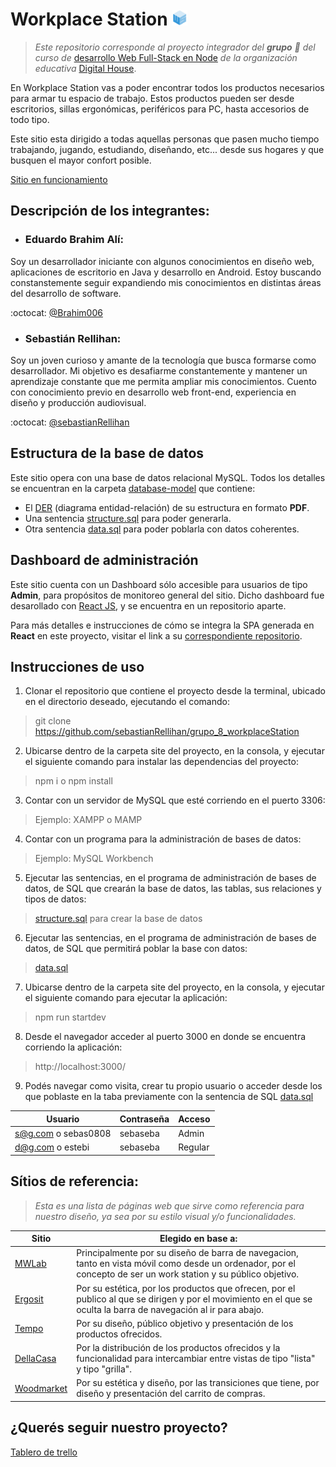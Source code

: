 # Workplace Station  <img src="project\design\logo\isotipo-workplace-station.png" alt="imagotipo workplace station" width="25" /> 

> _Este repositorio corresponde al proyecto integrador del **grupo** :8ball: del curso de_ [desarrollo Web Full-Stack en Node](https://www.digitalhouse.com/ar/curso/programacion-web-full-stack) _de la organización educativa_  [Digital House](https://www.digitalhouse.com/ar).

En Workplace Station vas a poder encontrar todos los productos necesarios para armar tu espacio de trabajo. Estos productos pueden ser desde escritorios, sillas ergonómicas, periféricos para PC, hasta accesorios de todo tipo. 

Este sitio esta dirigido a todas aquellas personas que pasen mucho tiempo trabajando, jugando, estudiando, diseñando, etc... desde sus hogares y que busquen el mayor confort posible. 

[Sitio en funcionamiento](http://workplacestation.dhalumnos.com)

## Descripción de los integrantes:

- ### Eduardo Brahim Alí: 

Soy un desarrollador iniciante con algunos conocimientos en diseño web, aplicaciones de escritorio en Java y desarrollo en Android. Estoy buscando constanstemente seguir expandiendo mis conocimientos en distintas áreas del desarrollo de software.

:octocat: [@Brahim006](https://github.com/Brahim006)

- ### Sebastián Rellihan: 

Soy un joven curioso y amante de la tecnología que busca formarse como desarrollador. Mi objetivo es desafiarme constantemente y mantener un aprendizaje constante que me permita ampliar mis conocimientos. Cuento con conocimiento previo en desarrollo web front-end, experiencia en diseño y producción audiovisual.

:octocat: [@sebastianRellihan](https://github.com/sebastianRellihan)

## Estructura de la base de datos
Este sitio opera con una base de datos relacional MySQL. Todos los detalles se encuentran en la carpeta [database-model](https://github.com/sebastianRellihan/grupo_8_workplaceStation/tree/master/project/database-model) que contiene:
- El [DER](https://github.com/sebastianRellihan/grupo_8_workplaceStation/blob/master/project/database-model/DER_Workplace_Station.pdf) (diagrama entidad-relación) de su estructura en formato **PDF**.
- Una sentencia [structure.sql](https://github.com/sebastianRellihan/grupo_8_workplaceStation/blob/master/project/database-model/structure.sql) para poder generarla.
- Otra sentencia [data.sql](https://github.com/sebastianRellihan/grupo_8_workplaceStation/blob/master/project/database-model/data.sql) para poder poblarla con datos coherentes.

## Dashboard de administración
Este sitio cuenta con un Dashboard sólo accesible para usuarios de tipo **Admin**, para propósitos de monitoreo general del sitio.
Dicho dashboard fue desarollado con [React JS](https://es.reactjs.org/), y se encuentra en un repositorio aparte.

Para más detalles e instrucciones de cómo se integra la SPA generada en **React** en este proyecto, 
visitar el link a su [correspondiente repositorio](https://github.com/sebastianRellihan/workplaceStation_react_dashboard).

## Instrucciones de uso

1. Clonar el repositorio que contiene el proyecto desde la terminal, ubicado en el directorio deseado, ejecutando el comando:
> git clone https://github.com/sebastianRellihan/grupo_8_workplaceStation
2. Ubicarse dentro de la carpeta site del proyecto, en la consola, y ejecutar el siguiente comando para instalar las dependencias del proyecto:
> npm i o npm install
3. Contar con un servidor de MySQL que esté corriendo en el puerto 3306: 
> Ejemplo: XAMPP o MAMP
4. Contar con un programa para la administración de bases de datos:
> Ejemplo: MySQL Workbench
5. Ejecutar las sentencias, en el programa de administración de bases de datos, de SQL que crearán la base de datos, las tablas, sus relaciones y tipos de datos:
> [structure.sql](https://github.com/sebastianRellihan/grupo_8_workplaceStation/blob/master/project/database-model/structure.sql) para crear la base de datos
6. Ejecutar las sentencias, en el programa de administración de bases de datos, de SQL que permitirá poblar la base con datos:
> [data.sql](https://github.com/sebastianRellihan/grupo_8_workplaceStation/blob/master/project/database-model/data.sql)
7. Ubicarse dentro de la carpeta site del proyecto, en la consola, y ejecutar el siguiente comando para ejecutar la aplicación:
> npm run startdev
8. Desde el navegador acceder al puerto 3000 en donde se encuentra corriendo la aplicación:
> http://localhost:3000/
9. Podés navegar como visita, crear tu propio usuario o acceder desde los que poblaste en la taba previamente con la sentencia de SQL [data.sql](https://github.com/sebastianRellihan/grupo_8_workplaceStation/blob/master/project/database-model/data.sql)

Usuario | Contraseña | Acceso
--------|------------|-------
s@g.com o sebas0808 | sebaseba | Admin
d@g.com o estebi | sebaseba | Regular

## Sítios de referencia:

> _Esta es una lista de páginas web que sirve como referencia para nuestro diseño, ya sea por su estilo visual y/o funcionalidades._


Sitio | Elegido en base a:
------|-------------------
[MWLab](https://mwelab.net/) | Principalmente por su diseño de barra de navegacion, tanto en vista móvil como desde un ordenador, por el concepto de ser un work station y su público objetivo.
[Ergosit](https://ergosit.com.ar/) | Por su estética, por los productos que ofrecen, por el publico al que se dirigen y por el movimiento en el que se oculta la barra de navegación al ir para abajo.
[Tempo](www.tempo.com.ar/categoria-producto/tipo-de-producto/puestos-de-trabajo/) | Por su diseño, público objetivo y presentación de los productos ofrecidos.
[DellaCasa](https://dellacasaonline.com/home-office) | Por la distribución de los productos ofrecidos y la funcionalidad para intercambiar entre vistas de tipo "lista" y tipo "grilla".
[Woodmarket](https://woodmarket.com.ar/) | Por su estética y diseño, por las transiciones que tiene, por diseño y presentación del carrito de compras.

## ¿Querés seguir nuestro proyecto?
[Tablero de trello](https://trello.com/b/IjkYT0Zy/grupo8)
